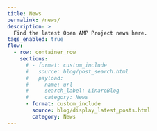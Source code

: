 ```yaml
---
title: News
permalink: /news/
description: >
  Find the latest Open AMP Project news here.
tags_enabled: true
flow:
  - row: container_row
    sections:
      # - format: custom_include
      #   source: blog/post_search.html
      #   payload:
      #     name: url
      #     search_label: LinaroBlog
      #     category: News
      - format: custom_include
        source: blog/display_latest_posts.html
        category: News
---
```

